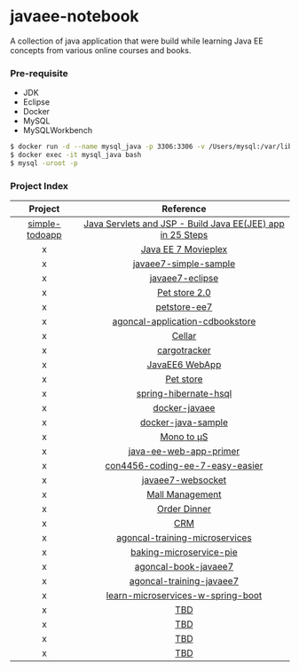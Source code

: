 # javaee-notebook

A collection of java application that were build while learning Java EE concepts from various online courses and books.

### Pre-requisite
- JDK
- Eclipse
- Docker
- MySQL
- MySQLWorkbench

```bash
$ docker run -d --name mysql_java -p 3306:3306 -v /Users/mysql:/var/lib/mysql -e 'MYSQL_ROOT_NAME=root' -e 'MYSQL_ROOT_PASSWORD=tiger' mysql:5.7.24
$ docker exec -it mysql_java bash
$ mysql -uroot -p
```
### Project Index
| Project        | Reference    |
|:-------------:|:-------------:|
| [simple-todoapp](https://github.com/dbhaskaran/javaee-notebook/tree/master/simple-todoapp)| [Java Servlets and JSP - Build Java EE(JEE) app in 25 Steps](https://www.udemy.com/learn-java-servlets-and-jsp-web-application-in-25-steps) |
| x      | [Java EE 7 Movieplex](http://htmlpreview.github.io/?https://github.com/javaee-samples/javaee7-hol/blob/master/docs/javaee7-hol.html)|
| x | [javaee7-simple-sample](https://github.com/javaee-samples/javaee7-simple-sample)      |
| x | [javaee7-eclipse](https://github.com/javaee-samples/javaee7-eclipse)      |
| x | [Pet store 2.0](https://www.visualcplusdotnet.com/javaopensource/dataaccessobjectdaoNetbeansjavapetstore.html) |
| x | [petstore-ee7](https://github.com/agoncal/agoncal-application-petstore-ee7)      |
| x | [agoncal-application-cdbookstore](https://github.com/agoncal/agoncal-application-cdbookstore)      |
| x | [Cellar](http://coenraets.org/blog/2011/12/restful-services-with-jquery-and-java-using-jax-rs-and-jersey/)      |
| x | [cargotracker](https://github.com/javaee/cargotracker)      |
| x | [JavaEE6 WebApp](https://github.com/m4r35n357/JavaEe6WebApp)      |
| x | [Pet store](https://github.com/ccoenraets/wine-cellar-java)      |
| x | [spring-hibernate-hsql](https://github.com/arun-gupta/spring-hibernate-hsql)      |
| x | [docker-javaee](https://github.com/arun-gupta/docker-javaee)      |
| x | [docker-java-sample](https://github.com/arun-gupta/docker-java-sample)      |
| x | [Mono to µS](https://github.com/arun-gupta/microservices)      |
| x | [java-ee-web-app-primer](https://github.com/apress/java-ee-web-app-primer)      |
| x | [con4456-coding-ee-7-easy-easier](https://github.com/lincolnthree/con4456-coding-ee-7-easy-easier)      |
| x | [javaee7-websocket](https://github.com/mgreau/javaee7-websocket)      |
| x | [Mall Management](https://github.com/macrozheng/mall)      |
| x | [Order Dinner](https://github.com/chg122345/OrderDinner)      |
| x | [CRM](https://github.com/Parbhat/CRM)      |
| x | [agoncal-training-microservices](https://github.com/agoncal/agoncal-training-microservices)      |
| x | [baking-microservice-pie](https://github.com/agoncal/baking-microservice-pie)      |
| x | [agoncal-book-javaee7](https://github.com/agoncal/agoncal-book-javaee7)      |
| x | [agoncal-training-javaee7](https://github.com/agoncal/agoncal-training-javaee7)      |
| x | [learn-microservices-w-spring-boot](https://github.com/Apress/learn-microservices-w-spring-boot)      |
| x | [TBD]()      |
| x | [TBD]()      |
| x | [TBD]()      |
| x | [TBD]()      |
